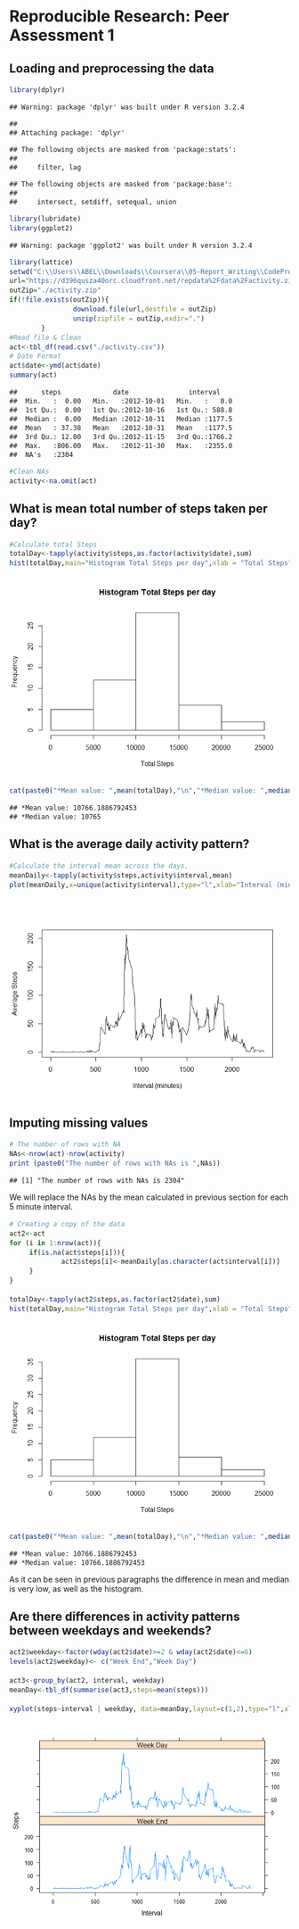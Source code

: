 # Reproducible Research: Peer Assessment 1

## Loading and preprocessing the data

```r
library(dplyr)
```

```
## Warning: package 'dplyr' was built under R version 3.2.4
```

```
## 
## Attaching package: 'dplyr'
```

```
## The following objects are masked from 'package:stats':
## 
##     filter, lag
```

```
## The following objects are masked from 'package:base':
## 
##     intersect, setdiff, setequal, union
```

```r
library(lubridate)
library(ggplot2)
```

```
## Warning: package 'ggplot2' was built under R version 3.2.4
```

```r
library(lattice)
setwd("C:\\Users\\ABEL\\Downloads\\Coursera\\05-Report_Writing\\CodeProject-Week1\\RepData_PeerAssessment1")
url="https://d396qusza40orc.cloudfront.net/repdata%2Fdata%2Factivity.zip"
outZip="./activity.zip"
if(!file.exists(outZip)){
                download.file(url,destfile = outZip)
                unzip(zipfile = outZip,exdir=".")
        }
#Read file & Clean 
act<-tbl_df(read.csv("./activity.csv"))
# Date Format
act$date<-ymd(act$date)
summary(act)
```

```
##      steps             date               interval     
##  Min.   :  0.00   Min.   :2012-10-01   Min.   :   0.0  
##  1st Qu.:  0.00   1st Qu.:2012-10-16   1st Qu.: 588.8  
##  Median :  0.00   Median :2012-10-31   Median :1177.5  
##  Mean   : 37.38   Mean   :2012-10-31   Mean   :1177.5  
##  3rd Qu.: 12.00   3rd Qu.:2012-11-15   3rd Qu.:1766.2  
##  Max.   :806.00   Max.   :2012-11-30   Max.   :2355.0  
##  NA's   :2304
```

```r
#Clean NAs
activity<-na.omit(act)
```
## What is mean total number of steps taken per day?

```r
#Calculate total Steps 
totalDay<-tapply(activity$steps,as.factor(activity$date),sum)
hist(totalDay,main="Histogram Total Steps per day",xlab = "Total Steps")
```

![](PA1_template_files/figure-html/unnamed-chunk-2-1.png)

```r
cat(paste0("*Mean value: ",mean(totalDay),"\n","*Median value: ",median(totalDay),"\n"))
```

```
## *Mean value: 10766.1886792453
## *Median value: 10765
```

## What is the average daily activity pattern?

```r
#Calculate the interval mean across the days.
meanDaily<-tapply(activity$steps,activity$interval,mean)
plot(meanDaily,x=unique(activity$interval),type="l",xlab="Interval (minutes)",ylab="Average Steps")
```

![](PA1_template_files/figure-html/unnamed-chunk-3-1.png)
## Imputing missing values

```r
# The number of rows with NA 
NAs<-nrow(act)-nrow(activity)
print (paste0("The number of rows with NAs is ",NAs))
```

```
## [1] "The number of rows with NAs is 2304"
```
We will replace the NAs by the mean calculated in previous section for each 5 minute interval.

```r
# Creating a copy of the data
act2<-act
for (i in 1:nrow(act)){
     if(is.na(act$steps[i])){
             act2$steps[i]<-meanDaily[as.character(act$interval[i])]
     }   
}

totalDay<-tapply(act2$steps,as.factor(act2$date),sum)
hist(totalDay,main="Histogram Total Steps per day",xlab = "Total Steps")
```

![](PA1_template_files/figure-html/unnamed-chunk-5-1.png)

```r
cat(paste0("*Mean value: ",mean(totalDay),"\n","*Median value: ",median(totalDay),"\n"))
```

```
## *Mean value: 10766.1886792453
## *Median value: 10766.1886792453
```
As it can be seen in previous paragraphs the difference in mean and median is very low, as well as the histogram.

## Are there differences in activity patterns between weekdays and weekends?

```r
act2$weekday<-factor(wday(act2$date)>=2 & wday(act2$date)<=6)
levels(act2$weekday)<- c("Week End","Week Day")

act3<-group_by(act2, interval, weekday)
meanDay<-tbl_df(summarise(act3,steps=mean(steps)))

xyplot(steps~interval | weekday, data=meanDay,layout=c(1,2),type="l",xlab = "Interval",ylab="Steps")
```

![](PA1_template_files/figure-html/unnamed-chunk-6-1.png)
